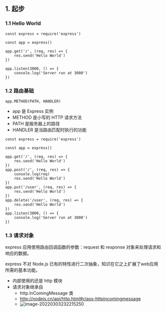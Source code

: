 ## 1. 起步

### 1.1 Hello World

```
const express = require('express')

const app = express()

app.get('/', (req, res) => {
    res.send('Hello World')
})

app.listen(3000, () => {
    console.log('Server run at 3000')
})
```



### 1.2 路由基础

```
app.METHOD(PATH, HANDLER)
```

- app 是 Express 实例
- METHOD 是小写的 HTTP 请求方法
- PATH 是服务器上的路径
- HANDLER 是当路由匹配时执行的功能

```
const express = require('express')

const app = express()

app.get('/', (req, res) => {
    res.send('Hello World')
})
app.post('/', (req, res) => {
    console.log(req)
    res.send('Hello World')
})
app.put('/user', (req, res) => {
    res.send('Hello World')
})
app.delete('/user', (req, res) => {
    res.send('Hello World')
})
app.listen(3000, () => {
    console.log('Server run at 3000')
})
```

### 1.3 请求对象

express 应用使用路由回调函数的参数：request 和 response 对象来处理请求和响应的数据。

express 不对 Node.js 已有的特性进行二次抽象，知识在它之上扩展了web应用所需的基本功能。

- 内部使用的还是 http 模块
- 请求对象继承自
  - http.InComingMessage 类
  - http://nodejs.cn/api/http.html#class-httpincomingmessage
  - ![image-20220303232215250](https://gitee.com/wayliuhaha/pic-go-drawing-bed/raw/master/img/image-20220303232215250.png)

